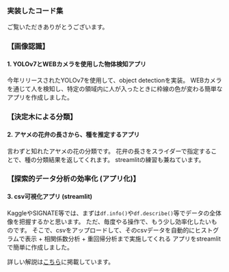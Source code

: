 ### 実装したコード集

ご覧いただきありがとうございます。

### 【画像認識】
#### 1. YOLOv7とWEBカメラを使用した物体検知アプリ
今年リリースされたYOLOv7を使用して、object detectionを実装。
WEBカメラを通じて人を検知し、特定の領域内に人が入ったときに枠線の色が変わる簡単なアプリを作成しました。

### 【決定木による分類】
#### 2. アヤメの花弁の長さから、種を推定するアプリ
言わずと知れたアヤメの花の分類です。
花弁の長さをスライダーで指定することで、種の分類結果を返してくれます。
streamlitの練習も兼ねています。

### 【探索的データ分析の効率化 (アプリ化)】
#### 3. csv可視化アプリ (streamlit)
KaggleやSIGNATE等では、まずは`df.info()`や`df.describe()`等でデータの全体像を把握するかと思います。
ただ、毎度やる操作で、もう少し効率化したいものです。
そこで、csvをアップロードして、そのcsvデータを自動的にヒストグラムで表示 + 相関係数分析 + 重回帰分析まで実施してくれる
アプリをstreamlitで簡単に作成しました。

詳しい解説は[こちら](https://qiita.com/wgsbt4859/items/071de4b8cb4306c8ceec)に掲載しています。



<!--
**wgsbt4859/wgsbt4859** is a ✨ _special_ ✨ repository because its `README.md` (this file) appears on your GitHub profile.

Here are some ideas to get you started:

- 🔭 I’m currently working on ...
- 🌱 I’m currently learning ...
- 👯 I’m looking to collaborate on ...
- 🤔 I’m looking for help with ...
- 💬 Ask me about ...
- 📫 How to reach me: ...
- 😄 Pronouns: ...
- ⚡ Fun fact: ...
-->
